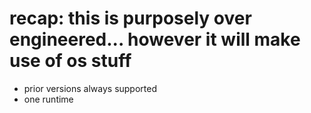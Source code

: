 # recap: this is purposely over engineered... however it will make use of os stuff
- prior versions always supported
- one runtime
